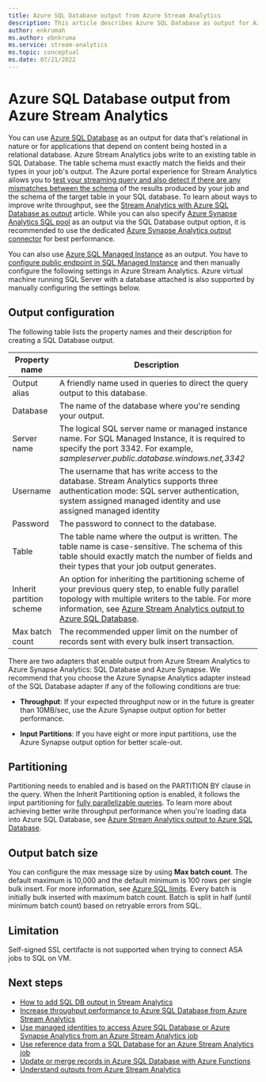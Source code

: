 ```yaml
---
title: Azure SQL Database output from Azure Stream Analytics
description: This article describes Azure SQL Database as output for Azure Stream Analytics.
author: enkrumah
ms.author: ebnkruma
ms.service: stream-analytics
ms.topic: conceptual
ms.date: 07/21/2022
---
```


# Azure SQL Database output from Azure Stream Analytics

You can use [Azure SQL Database](https://azure.microsoft.com/services/sql-database/) as an output for data that's relational in nature or for applications that depend on content being hosted in a relational database. Azure Stream Analytics jobs write to an existing table in SQL Database. The table schema must exactly match the fields and their types in your job's output. The Azure portal experience for Stream Analytics allows you to [test your streaming query and also detect if there are any mismatches between the schema](sql-db-table.md) of the results produced by your job and the schema of the target table in your SQL database. To learn about ways to improve write throughput, see the [Stream Analytics with Azure SQL Database as output](stream-analytics-sql-output-perf.md) article. While you can also specify [Azure Synapse Analytics SQL pool](/azure/sql-data-warehouse/) as an output via the SQL Database output option, it is recommended to use the dedicated [Azure Synapse Analytics output connector](azure-synapse-analytics-output.md) for best performance.

You can also use [Azure SQL Managed Instance](/azure/azure-sql/managed-instance/sql-managed-instance-paas-overview) as an output. You have to [configure public endpoint in SQL Managed Instance](/azure/azure-sql/managed-instance/public-endpoint-configure) and then manually configure the following settings in Azure Stream Analytics. Azure virtual machine running SQL Server with a database attached is also supported by manually configuring the settings below.

## Output configuration

The following table lists the property names and their description for creating a SQL Database output.

| Property name | Description |
| --- | --- |
| Output alias |A friendly name used in queries to direct the query output to this database. |
| Database | The name of the database where you're sending your output. |
| Server name | The logical SQL server name or managed instance name. For SQL Managed Instance, it is required to specify the port 3342. For example, *sampleserver.public.database.windows.net,3342* |
| Username | The username that has write access to the database. Stream Analytics supports three authentication mode: SQL server authentication, system assigned managed identity and use assigned managed identity |
| Password | The password to connect to the database. |
| Table | The table name where the output is written. The table name is case-sensitive. The schema of this table should exactly match the number of fields and their types that your job output generates. |
|Inherit partition scheme| An option for inheriting the partitioning scheme of your previous query step, to enable fully parallel topology with multiple writers to the table. For more information, see [Azure Stream Analytics output to Azure SQL Database](stream-analytics-sql-output-perf.md).|
|Max batch count| The recommended upper limit on the number of records sent with every bulk insert transaction.|

There are two adapters that enable output from Azure Stream Analytics to Azure Synapse Analytics: SQL Database and Azure Synapse. We recommend that you choose the Azure Synapse Analytics adapter instead of the SQL Database adapter if any of the following conditions are true:

* **Throughput**: If your expected throughput now or in the future is greater than 10MB/sec, use the Azure Synapse output option for better performance.

* **Input Partitions**: If you have eight or more input partitions, use the Azure Synapse output option for better scale-out.

## Partitioning

Partitioning needs to enabled and is based on the PARTITION BY clause in the query. When the Inherit Partitioning option is enabled, it follows the input partitioning for [fully parallelizable queries](stream-analytics-scale-jobs.md). To learn more about achieving better write throughput performance when you're loading data into Azure SQL Database, see [Azure Stream Analytics output to Azure SQL Database](stream-analytics-sql-output-perf.md).

## Output batch size

You can configure the max message size by using **Max batch count**. The default maximum is 10,000 and the default minimum is 100 rows per single bulk insert. For more information, see [Azure SQL limits](/azure/azure-sql/database/resource-limits-logical-server). Every batch is initially bulk inserted with maximum batch count. Batch is split in half (until minimum batch count) based on retryable errors from SQL.

## Limitation

Self-signed SSL certifacte is not supported when trying to connect ASA jobs to SQL on VM.

## Next steps

* [How to add SQL DB output in Stream Analytics](sql-db-table.md) 
* [Increase throughput performance to Azure SQL Database from Azure Stream Analytics](stream-analytics-sql-output-perf.md)
* [Use managed identities to access Azure SQL Database or Azure Synapse Analytics from an Azure Stream Analytics job](./sql-database-output-managed-identity.md)
* [Use reference data from a SQL Database for an Azure Stream Analytics job](sql-reference-data.md)
* [Update or merge records in Azure SQL Database with Azure Functions](sql-database-upsert.md)
* [Understand outputs from Azure Stream Analytics](stream-analytics-define-outputs.md)
